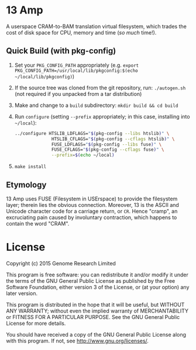 # 13 Amp

A userspace CRAM-to-BAM translation virtual filesystem, which trades the
cost of disk space for CPU, memory and time (*so much* time!).

## Quick Build (with pkg-config)

1. Set your `PKG_CONFIG_PATH` appropriately (e.g.
   `export PKG_CONFIG_PATH=/usr/local/lib/pkgconfig:$(echo ~/local/lib/pkgconfig)`)

2. If the source tree was cloned from the git repository, run:
   `./autogen.sh` (not required if you unpacked from a tar distribution)

3. Make and change to a `build` subdirectory: `mkdir build && cd build`

4. Run `configure` (setting `--prefix` appropriately; in this case,
   installing into `~/local`):

   ```sh
   ../configure HTSLIB_LDFLAGS="$(pkg-config --libs htslib)" \
                 HTSLIB_CFLAGS="$(pkg-config --cflags htslib)" \
                 FUSE_LDFLAGS="$(pkg-config --libs fuse)" \
                 FUSE_CFLAGS="$(pkg-config --cflags fuse)" \
                 --prefix=$(echo ~/local)
   ```

5. `make install`

## Etymology

13 Amp uses FUSE (Filesystem in USErspace) to provide the filesystem
layer; therein lies the obvious connection. Moreover, 13 is the ASCII
and Unicode character code for a carriage return, or `CR`. Hence
"cramp", an excruciating pain caused by involuntary contraction, which
happens to contain the word "CRAM".

# License

Copyright (c) 2015 Genome Research Limited

This program is free software: you can redistribute it and/or modify it
under the terms of the GNU General Public License as published by the
Free Software Foundation, either version 3 of the License, or (at your
option) any later version.

This program is distributed in the hope that it will be useful, but
WITHOUT ANY WARRANTY; without even the implied warranty of
MERCHANTABILITY or FITNESS FOR A PARTICULAR PURPOSE. See the GNU General
Public License for more details.

You should have received a copy of the GNU General Public License along
with this program. If not, see <http://www.gnu.org/licenses/>.
